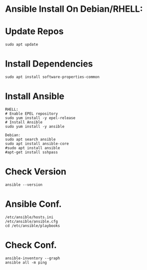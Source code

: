 # Ansible Install On Debian/RHELL:

# Update Repos
```
sudo apt update
```
# Install Dependencies
```
sudo apt install software-properties-common
```
# Install Ansible
```
RHELL:
# Enable EPEL repository
sudo yum install -y epel-release
# Install Ansible
sudo yum install -y ansible

Debian:
sudo apt search ansible
sudo apt install ansible-core
#sudo apt install ansible
#apt-get install sshpass
```
# Check Version
```
ansible --version
```
# Ansible Conf.
```
/etc/ansible/hosts.ini
/etc/ansible/ansible.cfg
cd /etc/ansible/playbooks
```
# Check Conf.
```
ansible-inventory --graph
ansible all -m ping
```
